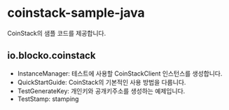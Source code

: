 # coinstack-sample-java

CoinStack의 샘플 코드를 제공합니다.

## io.blocko.coinstack
- InstanceManager: 테스트에 사용할 CoinStackClient 인스턴스를 생성합니다.
- QuickStartGuide: CoinStack의 기본적인 사용 방법을 다룹니다.
- TestGenerateKey: 개인키와 공개키주소를 생성하는 예제입니다.
- TestStamp: stamping
